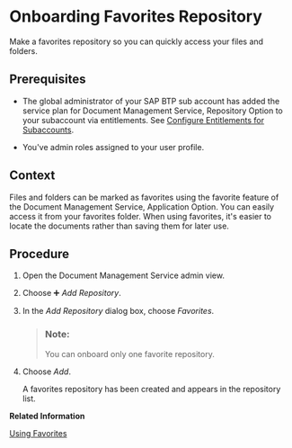 <!-- loio015d8a15c67d42c793277d72f3ac80f5 -->

<link rel="stylesheet" type="text/css" href="../css/sap-icons.css"/>

# Onboarding Favorites Repository

Make a favorites repository so you can quickly access your files and folders.



<a name="loio015d8a15c67d42c793277d72f3ac80f5__prereq_bzc_h1w_clb"/>

## Prerequisites

-   The global administrator of your SAP BTP sub account has added the service plan for Document Management Service, Repository Option to your subaccount via entitlements. See [Configure Entitlements for Subaccounts](https://help.sap.com/viewer/65de2977205c403bbc107264b8eccf4b/Cloud/en-US/5ba357b4fa1e4de4b9fcc4ae771609da.html).

-   You've admin roles assigned to your user profile.




## Context

Files and folders can be marked as favorites using the favorite feature of the Document Management Service, Application Option. You can easily access it from your favorites folder. When using favorites, it's easier to locate the documents rather than saving them for later use.



## Procedure

1.  Open the Document Management Service admin view.

2.  Choose :heavy_plus_sign: *Add Repository*.

3.  In the *Add Repository* dialog box, choose *Favorites*.

    > ### Note:  
    > You can onboard only one favorite repository.

4.  Choose *Add*.

    A favorites repository has been created and appears in the repository list.


**Related Information**  


[Using Favorites](using-favorites-c984e5a.md "In Document Management Service, Application Option, you can add a list of favorite files and folders inside the Favorites folder.")

